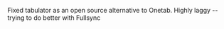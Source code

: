 Fixed tabulator as an open source alternative to Onetab. Highly laggy -- trying to do better with Fullsync